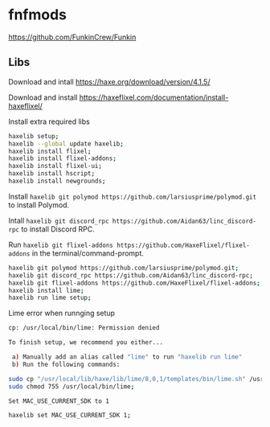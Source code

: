 # fnfmods
https://github.com/FunkinCrew/Funkin

## Libs
Download and intall https://haxe.org/download/version/4.1.5/

Download and install https://haxeflixel.com/documentation/install-haxeflixel/

Install extra required libs
```bash
haxelib setup;
haxelib --global update haxelib;
haxelib install flixel;
haxelib install flixel-addons; 
haxelib install flixel-ui;
haxelib install hscript;
haxelib install newgrounds;
```

Install `haxelib git polymod https://github.com/larsiusprime/polymod.git` to install Polymod.

Intall `haxelib git discord_rpc https://github.com/Aidan63/linc_discord-rpc` to install Discord RPC.

Run `haxelib git flixel-addons https://github.com/HaxeFlixel/flixel-addons` in the terminal/command-prompt.
```bash
haxelib git polymod https://github.com/larsiusprime/polymod.git;
haxelib git discord_rpc https://github.com/Aidan63/linc_discord-rpc;
haxelib git flixel-addons https://github.com/HaxeFlixel/flixel-addons;
haxelib install lime;
haxelib run lime setup;
```

Lime error when runnging setup
```bash
cp: /usr/local/bin/lime: Permission denied

To finish setup, we recommend you either...

 a) Manually add an alias called "lime" to run "haxelib run lime"
 b) Run the following commands:

sudo cp "/usr/local/lib/haxe/lib/lime/8,0,1/templates/bin/lime.sh" /usr/local/bin/lime;
sudo chmod 755 /usr/local/bin/lime;

Set MAC_USE_CURRENT_SDK to 1
```

```bash
haxelib set MAC_USE_CURRENT_SDK 1;
```